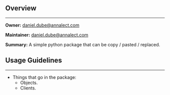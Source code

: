 ## Overview
-----------

**Owner:** daniel.dube@annalect.com

**Maintainer:** daniel.dube@annalect.com

**Summary:** A simple python package that can be copy / pasted / replaced.

## Usage Guidelines
-------------------

* Things that go in the package:
    * Objects.
    * Clients.
